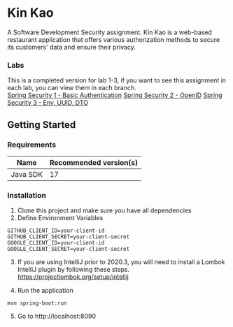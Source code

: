 # Kin Kao

A Software Development Security assignment. Kin Kao is a web-based restaurant application that offers various 
authorization methods to secure its customers' data and ensure their privacy.

### Labs

This is a completed version for lab 1-3, if you want to see this assignment in each lab, you can view them in each branch.    
[Spring Security 1 - Basic Authentication](https://github.com/tboonma/kinkao/tree/lab1)
[Spring Security 2 - OpenID](https://github.com/tboonma/kinkao/tree/lab2)
[Spring Security 3 - Env, UUID, DTO](https://github.com/tboonma/kinkao/tree/lab3)

## Getting Started

### Requirements
| Name     | Recommended version(s) |   
|----------|------------------------|
| Java SDK | 17                     |

### Installation

1. Clone this project and make sure you have all dependencies
2. Define Environment Variables
```
GITHUB_CLIENT_ID=your-client-id
GITHUB_CLIENT_SECRET=your-client-secret
GOOGLE_CLIENT_ID=your-client-id
GOOGLE_CLIENT_SECRET=your-client-secret
```

3. If you are using IntelliJ prior to 2020.3, you will need to install a Lombok IntelliJ plugin by following these steps.
   https://projectlombok.org/setup/intellij


4. Run the application
```shell
mvn spring-boot:run
```

5. Go to http://localhost:8090
